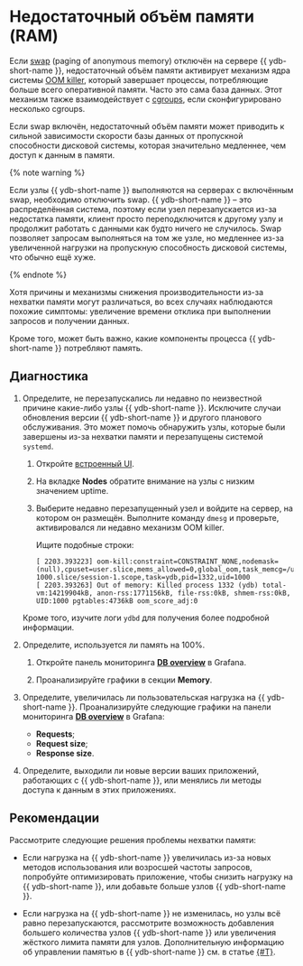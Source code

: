 # Недостаточный объём памяти (RAM)

Если [swap](https://en.wikipedia.org/wiki/Memory_paging#Unix_and_Unix-like_systems) (paging of anonymous memory) отключён на сервере {{ ydb-short-name }}, недостаточный объём памяти активирует механизм ядра системы [OOM killer](https://en.wikipedia.org/wiki/Out_of_memory), который завершает процессы, потребляющие больше всего оперативной памяти. Часто это сама база данных. Этот механизм также взаимодействует с [cgroups](https://en.wikipedia.org/wiki/Cgroups), если сконфигурировано несколько cgroups.

Если swap включён, недостаточный объём памяти может приводить к сильной зависимости скорости базы данных от пропускной способности дисковой системы, которая значительно медленнее, чем доступ к данным в памяти.

{% note warning %}

Если узлы {{ ydb-short-name }} выполняются на серверах с включённым swap, необходимо отключить swap. {{ ydb-short-name }} – это распределённая система, поэтому если узел перезапускается из-за недостатка памяти, клиент просто переподключится к другому узлу и продолжит работать с данными как будто ничего не случилось. Swap позволяет запросам выполняться на том же узле, но медленнее из-за увеличенной нагрузки на пропускную способность дисковой системы, что обычно ещё хуже.

{% endnote %}

Хотя причины и механизмы снижения производительности из-за нехватки памяти могут различаться, во всех случаях наблюдаются похожие симптомы: увеличение времени отклика при выполнении запросов и получении данных.

Кроме того, может быть важно, какие компоненты процесса {{ ydb-short-name }} потребляют память.

## Диагностика

1. Определите, не перезапускались ли недавно по неизвестной причине какие-либо узлы {{ ydb-short-name }}. Исключите случаи обновления версии {{ ydb-short-name }} и другого планового обслуживания. Это может помочь обнаружить узлы, которые были завершены из-за нехватки памяти и перезапущены системой `systemd`.

    1. Откройте [встроенный UI](../../../reference/embedded-ui/index.md).

    1. На вкладке **Nodes** обратите внимание на узлы с низким значением uptime.

    1. Выберите недавно перезапущенный узел и войдите на сервер, на котором он размещён. Выполните команду `dmesg` и проверьте, активировался ли недавно механизм OOM killer.

        Ищите подобные строки:

        ```plaintext
        [ 2203.393223] oom-kill:constraint=CONSTRAINT_NONE,nodemask=(null),cpuset=user.slice,mems_allowed=0,global_oom,task_memcg=/user.slice/user-1000.slice/session-1.scope,task=ydb,pid=1332,uid=1000
        [ 2203.393263] Out of memory: Killed process 1332 (ydb) total-vm:14219904kB, anon-rss:1771156kB, file-rss:0kB, shmem-rss:0kB, UID:1000 pgtables:4736kB oom_score_adj:0
        ```

    Кроме того, изучите логи `ydbd` для получения более подробной информации.


1. Определите, используется ли память на 100%.

    1. Откройте панель мониторинга **[DB overview](../../../reference/observability/metrics/grafana-dashboards.md#dboverview)** в Grafana.

    1. Проанализируйте графики в секции **Memory**.

1. Определите, увеличилась ли пользовательская нагрузка на {{ ydb-short-name }}. Проанализируйте следующие графики на панели мониторинга **[DB overview](../../../reference/observability/metrics/grafana-dashboards.md#dboverview)** в Grafana:

    - **Requests**;
    - **Request size**;
    - **Response size**.

1. Определите, выходили ли новые версии ваших приложений, работающих с {{ ydb-short-name }}, или менялись ли методы доступа к данным в этих приложениях.

## Рекомендации

Рассмотрите следующие решения проблемы нехватки памяти:

- Если нагрузка на {{ ydb-short-name }} увеличилась из-за новых методов использования или возросшей частоты запросов, попробуйте оптимизировать приложение, чтобы снизить нагрузку на {{ ydb-short-name }}, или добавьте больше узлов {{ ydb-short-name }}.

- Если нагрузка на {{ ydb-short-name }} не изменилась, но узлы всё равно перезапускаются, рассмотрите возможность добавления большего количества узлов {{ ydb-short-name }} или увеличения жёсткого лимита памяти для узлов. Дополнительную информацию об управлении памятью в {{ ydb-short-name }} см. в статье [{#T}](../../../reference/configuration/index.md#memory-controller).
